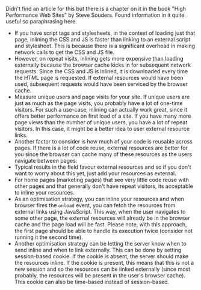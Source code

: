 Didn't find an article for this but there is a chapter on it in the book "High Performance Web Sites" by Steve Souders. Found information in it quite useful so paraphrasing here.

* If you have script tags and stylesheets, in the context of loading just that page, inlining the CSS and JS is faster than linking to an external script and stylesheet. This is because there is a significant overhead in making network calls to get the CSS and JS file.
* However, on repeat visits, inlining gets more expensive than loading externally because the browser cache kicks in for subsequent network requests. Since the CSS and JS is inlined, it is downloaded every time the HTML page is requested. If external resources would have been used, subsequent requests would have been serviced by the browser cache.
* Measure unique users and page visits for your site. If unique users are just as much as the page visits, you probably have a lot of one-time visitors. For such a use-case, inlining can actually work great, since it offers better performance on first load of a site. If you have many more page views than the number of unique users, you have a lot of repeat visitors. In this case, it might be a better idea to user external resource links.
* Another factor to consider is how much of your code is reusable across pages. If there is a lot of code reuse, external resources are better for you since the browser can cache many of these resources as the users navigate between pages.
* Typical results in the field favour external resources and so if you don't want to worry about this yet, just add your resources as external.
* For home pages (marketing pages) that see very little code reuse with other pages and that generally don't have repeat visitors, its acceptable to inline your resources.
* As an optimisation strategy, you can inline your resources and when browser fires the `onload` event, you can fetch the resources from external links using JavaScript. This way, when the user navigates to some other page, the external resources will already be in the browser cache and the page load will be fast. Please note, with this approach, the first page should be able to handle its execution twice (consider not running it the second time).
* Another optimisation strategy can be letting the server know when to send inline and when to link externally. This can be done by setting session-based cookie. If the cookie is absent, the server should make the resources inline. If the cookie is present, this means that this is not a new session and so the resources can be linked externally (since most probably, the resources will be present in the user's browser cache). This cookie can also be time-based instead of session-based.
